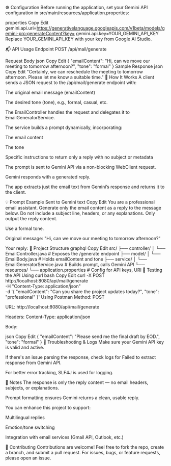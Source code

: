 ⚙️ Configuration
Before running the application, set your Gemini API configuration in src/main/resources/application.properties:

properties
Copy
Edit
gemini.api.uri=https://generativelanguage.googleapis.com/v1beta/models/gemini-pro:generateContent?key=
gemini.api.key=YOUR_GEMINI_API_KEY
Replace YOUR_GEMINI_API_KEY with your key from Google AI Studio.

📬 API Usage
Endpoint
POST /api/mail/generate

Request Body
json
Copy
Edit
{
  "emailContent": "Hi, can we move our meeting to tomorrow afternoon?",
  "tone": "formal"
}
Sample Response
json
Copy
Edit
"Certainly, we can reschedule the meeting to tomorrow afternoon. Please let me know a suitable time."
🔄 How It Works
A client sends a JSON request to the /api/mail/generate endpoint with:

The original email message (emailContent)

The desired tone (tone), e.g., formal, casual, etc.

The EmailController handles the request and delegates it to EmailGeneratorService.

The service builds a prompt dynamically, incorporating:

The email content

The tone

Specific instructions to return only a reply with no subject or metadata

The prompt is sent to Gemini API via a non-blocking WebClient request.

Gemini responds with a generated reply.

The app extracts just the email text from Gemini’s response and returns it to the client.

💡 Prompt Example Sent to Gemini
text
Copy
Edit
You are a professional email assistant. Generate only the email content as a reply to the message below. 
Do not include a subject line, headers, or any explanations. Only output the reply content.

Use a formal tone.

Original message:
"Hi, can we move our meeting to tomorrow afternoon?"

Your reply:
📁 Project Structure
graphql
Copy
Edit
src/
├── controller/
│   └── EmailController.java         # Exposes the /generate endpoint
├── model/
│   └── EmailBody.java               # Holds emailContent and tone
├── service/
│   └── EmailGeneratorService.java   # Builds prompt, calls Gemini API
└── resources/
    └── application.properties       # Config for API keys, URI
🧪 Testing the API
Using curl
bash
Copy
Edit
curl -X POST http://localhost:8080/api/mail/generate \
     -H "Content-Type: application/json" \
     -d '{
           "emailContent": "Can you share the project updates today?",
           "tone": "professional"
         }'
Using Postman
Method: POST

URL: http://localhost:8080/api/mail/generate

Headers: Content-Type: application/json

Body:

json
Copy
Edit
{
  "emailContent": "Please send me the final draft by EOD.",
  "tone": "formal"
}
🧰 Troubleshooting & Logs
Make sure your Gemini API key is valid and active.

If there's an issue parsing the response, check logs for Failed to extract response from Gemini API.

For better error tracking, SLF4J is used for logging.

📌 Notes
The response is only the reply content — no email headers, subjects, or explanations.

Prompt formatting ensures Gemini returns a clean, usable reply.

You can enhance this project to support:

Multilingual replies

Emotion/tone switching

Integration with email services (Gmail API, Outlook, etc.)

🤝 Contributing
Contributions are welcome! Feel free to fork the repo, create a branch, and submit a pull request. For issues, bugs, or feature requests, please open an issue.
